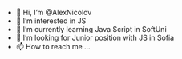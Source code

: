 - 👋 Hi, I’m @AlexNicolov
- 👀 I’m interested in JS 
- 🌱 I’m currently learning Java Script in SoftUni
- 💞️ I’m looking for Junior position with JS in Sofia
- 📫 How to reach me ...

<!---
AlexNicolov/AlexNicolov is a ✨ special ✨ repository because its `README.md` (this file) appears on your GitHub profile.
You can click the Preview link to take a look at your changes.
--->
